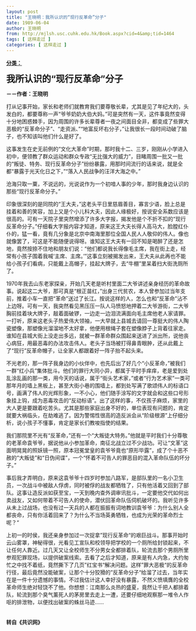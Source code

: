 ```yaml
---
layout: post
title: "王晓明：我所认识的“现行反革命”分子"
date: 1989-06-04
author: 王晓明
from: http://mjlsh.usc.cuhk.edu.hk/Book.aspx?cid=4&amp;tid=1464
tags: [ 这样走过 ]
categories: [ 这样走过 ]
---
```


<div style="margin: 15px 10px 10px 0px;">
<div>
<span id="ctl00_ContentPlaceHolder1_chapter1_SubjectLabel" style="font-weight:bold;text-decoration:underline;">
   分类：
  </span>
</div>
<p>
<strong>
<font size="5">
    我所认识的“现行反革命”分子
   </font>
</strong>
</p>
<p>
<strong>
   －－作者：王晓明
  </strong>
</p>
<p>
  打从记事开始，家长和老师们就教育我们要尊敬长辈，尤其是见了年纪大的，头发白的，都要尊称一声“爷爷奶奶大伯大妈。”可是突然有一天，这件事竟然变得十分地困惑棘手，因为周围的许多长辈尊者一夜之间面目全非，都变成了些罪大恶极的“反革命分子”、“走资派、”“地富反坏右分子，”让我很长一段时间动破了脑子，也不知该叫他们什么是好了。
 </p>
<p>
  这事发生在史无前例的“文化大革命”时期，那时我十二、三岁，刚刚从小学进入初中，便领教了群众运动和群众专政“无比强大的威力”，目睹周围一批又一批的“叛徒、特务、现行反革命分子”纷纷暴露，用那时间流行的话来说，就是全都“暴露于光天化日之下，”“落入人民战争的汪洋大海之中。”
 </p>
<p>
  沧海只取一粟，不说远的，光说说作为一个初喑人事的少年，那时我身边认识的那些“现行反革命分子。”
 </p>
<p>
  印象很深刻的是同院的“王大夫，”这老头平日里慈眉善目，寡言少语，脸上总是挂着和善的笑容，加上又是个小儿科大夫，因此人缘极好，按说安全系数应该是很高的。可有一天院子里突然增添了许多大字报，揭发他是个不折不扣的“现行反革命分子。”仔细看大字报内容才知道，原来这王大夫长得人高马大，脸膛红仆仆的，猛一看，竟有几分象是北京中南海里那位全国人民人人敬仰的伟人。像也就像罢了，可这是不能随便说得呀。谁知这王大夫有一回不知是喝醉了还是怎地，竟然按捺不住地和朋友们说：“他们都说我长得像毛主席，我在街上走，经常有小孩子围着我喊‘主席、主席。’”这事立刻被揭发出来，王大夫从此再也不能给小孩子们看病，只能戴上高帽子，挂起大牌子，去“牛棚”里呆着扫大街洗厕所了。
 </p>
<p>
  1970年我去山东老家探亲，开始几天老是听村里面二大爷讲述亲身经历的革命故事。说起这二大爷，那可真是“根正苗红，”出身三代贫农，本人曾参加过当年支前，推着小车一直把“革命”送过了长江。按说这样的人，怎么也和“反革命”沾不上边呀。可有一天，我突然看见黑压压一队人马愤怒地押着二大爷游街，二大爷胸前挂着块大牌子，敲着面破锣，一边走一边泪流满面向毛主席他老人家请罪。一打听，原来这老头子热爱伟大领袖，一大早就上县城去请回一尊挺大的伟人陶瓷塑像，那塑像光溜溜地不太好拿，他便用根绳子套在塑像脖子上背着往家走。谁知在县城大街上没走出多远，就被一群革命群众围起来送进了派出所，说他丧心病狂，用最恶毒的办法攻击伟人。老头子当场被打得鼻青眼肿，还从此戴上了“现行”反革命帽子，让全家人都跟着好一阵子抬不起头来。
 </p>
<p>
  不光老的，那一阵子我身边的小伙伴中，也先后出了好几个“小反革命，”被我们一群“红小兵”集体批斗。他们的罪行大同小异，都属于平时手痒痒，老是爱到处乱涂乱画的那一类，用今天的话说，属于“街头艺术家，”或者“行为艺术家”一类可那年月的墙上黑板上，甚至大街小巷的围墙上，都到处写满了歌颂伟人的标语口号，画满了伟人的光辉形象，一不小心，他们随手涂写的文字就会和这些口号形象挂上钩，成为恶毒攻击的“反动标语”。出了这样的事，不仅孩子麻烦，家里的大人更是要跟着吃苦头。尤其是那些家庭出身不好的，单位表现有问题的，肯定就要大祸临头，在劫难逃了。因为警惕性很高的造反派会从“阶级根源”上仔细分析，说小孩子不懂事，肯定是家长们教唆指使的结果。
 </p>
<p>
  我们那院里不光有“反革命，”还有一个“大叛徒大特务。”他就是平时我们十分尊敬的老革命袁爷爷，据说他从小参加革命，南征北战立过不少战功。可让“文革”这面明晃晃的照妖镜一照，原本冠冕堂皇的袁爷爷竟也“原形毕露”，成了个十恶不赦的“大叛徒”和“日伪间谍”，一个“怀着不可告人的罪恶目的混入革命队伍的坏分子。”
 </p>
<p>
  事后我才弄明白，原来这袁爷爷十四岁时参加八路军，是部队里的一名小卫生员，一次战斗中被敌人俘虏，同时被俘的战友都牺牲了，只有他活着又回到了部队。这事让造反派如获至宝，一天到晚内查外调审讯批斗，一定要他交代如何出卖战友，又如何带着不可告人的使命，潜伏回革命队伍伺机破坏的。我听见许多从未上过战场，也没有过一天兵的人都在振振有词地教训袁爷爷：为什么别人全都丧命，只有你活着回来了？为什么不当场英勇牺牲，也成为光荣的革命烈士呢？“
 </p>
<p>
  上初一的时侯，我还亲身参加过一次捉拿”现行反革命“的艰巨战斗。那事开始时云山雾罩，神秘得很，光看见工宣队和校领导把学校的一个厕所给封锁起来，不让任何人靠近。过几天又让全校师生不分男女全都排着队，轮流去那个男厕所里参观犯罪现场，以提供破案线索。去看了之后才知道，原来是有人内急，大约匆忙之中找不着纸，竟然撕下了几页”红宝书“解决问题。这样”罪大恶极“的反革命行径，最后竟然没能破案，让那个十分狡猾的”反革命分子“给溜了过去，当年实在是一件十分遗憾的事情。不过我估计这人幸好没有暴露，不然义愤填膺的全校革命师生绝对轻饶不了他。你想想：江南那么炎热的盛夏，竟然让千把人都排着队，轮流到那个臭气薰死人的茅房里去走上一遭，还要仔细地观察那一堆令人作呕的排泄物，以便找出破案的蛛丝马迹……
  <br/>
<br/>
<br/>
<strong>
   转自《共识网》
  </strong>
</p>
</div>
